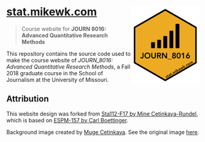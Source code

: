 
<!-- README.md is generated from README.Rmd. Please edit that file -->

# [stat.mikewk.com](https://stat.mikewk.com) <img src="static/favicon.png" width="180px" align="right" />

> Course website for **JOURN 8016: Advanced Quantitative Research
> Methods**

This repository contains the source code used to make the course website
of *JOURN\_8016: Advanced Quantitative Research Methods*, a Fall 2018
graduate course in the School of Journalism at the University of
Missouri.

## Attribution

This website design was forked from [Sta112-F17 by Mine
Cetinkaya-Rundel](https://github.com/Sta112-F17/website/commits?author=mine-cetinkaya-rundel),
which is based on [ESPM-157 by Carl
Boettinger](https://espm-157.carlboettiger.info/).

Background image created by [Muge
Cetinkaya](https://dribbble.com/muuuuge). See the original image
[here](http://www2.stat.duke.edu/courses/Spring18/Sta199/img/mugesketch.png).
